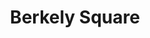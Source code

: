 ---
title: Berkely Square
year: 1949
opening_date: 1949-04-08
closing_date: 1949-04-15
layout: productions
image:
image_caption:
image_credit:
playbill:
category:
details:
  Theatre: Theatre Jacksonville
  Venue: Little Theatre
cast:
  Kate Pettigrew: Bronwen Heath
  Major Clinton: C.A. Gillis, Jr.
  Lord Stanley: Charles Archbold
  Helen Pettigrew: Marion Albinson Conner
  Lady Anne Pettigrew: Fay Beckett
  Mr. Throstle: George Durney
  Peter Standish: H.K. (Bud) Smith, Jr.
  Duchess of Devonshire: Jocelyn Brown
  Mrs. Barwick: Julia C. Tyler
  Tom Pettigrew: Lewis Magee
  The Ambassador: Maurice Blitch
  Marjorie Frant: Midge Veal
  Miss Barrymore: Nancy Mugford
  H.R.H., the Duke of Cumberland: Raymond C. Winstead
  Wilkins: Margie Atlas
crew:
  Director: Paul E. Geisenhof
  Assistant Stage Manager: C.A. Gillis, Jr.
  Set Design: Duke LeBrun
  Lighting controls:
    - Mickey Mills
    - Natalie Clarke
  Staging and Sound:
    - A.P. Simpson
    - Donald Wright
    - E.L. Patton, Jr.
    - Ricker Chisholm
    - Vonnie Patton
    - Gene Sayre
    - Walter Luce
  Costume Assistant:
    - Alice Ahern
    - Alice Masters
    - Jay Harder
    - Karen O'Shaughnessy
    - Laurel Barton
    - Lucile Logan
    - Margaret Lafferty 
    - Polly Clendenning
    - Mrs. Lewis Marks
    - Mrs. Nelson Aaltenbach
  Scene painting and construction:
    - Ann Frankenberg
    - Ed Keisling
    - Elmo Lehman
    - Gene Sayre
    - Hilda Zeller
    - Karen O'Shaughnessy
    - Robert Naugle
    - Velma Henning
    - Walter Luce
  Make-up assistant:
    - Anne Frankenberg
    - Betty Jane Mizelle
    - Elmo Lehman
    - Louise Elkins
    - Mrs. Budd Porter
  Properties Assistant:
    - Martha Conner
    - Sue Miller
  Posters: Martha Lockard
understudies:
orchestra:
props:
external_links:
---